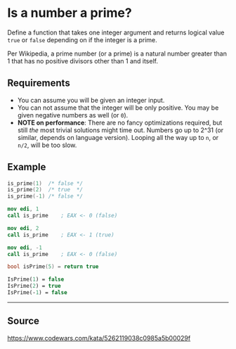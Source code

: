 # Is a number a prime?

Define a function that takes one integer argument and returns logical value `true` or `false` depending on if the integer is a prime.

Per Wikipedia, a prime number (or a prime) is a natural number greater than 1 that has no positive divisors other than 1 and itself.

## Requirements

* You can assume you will be given an integer input.
* You can not assume that the integer will be only positive. You may be given negative numbers as well (or `0`).
* **NOTE on performance**: There are no fancy optimizations required, but still *the* most trivial solutions might time out. Numbers go up to 2^31 (or similar, depends on language version). Looping all the way up to `n`, or `n/2`, will be too slow.


## Example
```c
is_prime(1)  /* false */
is_prime(2)  /* true  */
is_prime(-1) /* false */
```
```nasm    
mov edi, 1
call is_prime    ; EAX <- 0 (false)

mov edi, 2
call is_prime    ; EAX <- 1 (true)

mov edi, -1
call is_prime    ; EAX <- 0 (false)
```
```c++
bool isPrime(5) = return true
```
```pascal
IsPrime(1) = false
IsPrime(2) = true
IsPrime(-1) = false
```

---

## Source

https://www.codewars.com/kata/5262119038c0985a5b00029f
